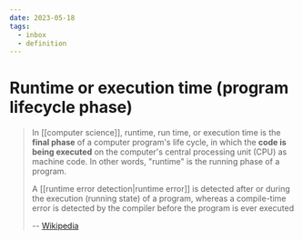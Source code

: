 ```yaml
---
date: 2023-05-18
tags:
  - inbox
  - definition
---
```


# Runtime or execution time (program lifecycle phase)

> In [[computer science]], runtime, run time, or execution time is the **final
> phase** of a computer program's life cycle, in which the **code is being
> executed** on the computer's central processing unit (CPU) as machine code. In
> other words, "runtime" is the running phase of a program.
>
> A [[runtime error detection|runtime error]] is detected after or during the
> execution (running state) of a program, whereas a compile-time error is
> detected by the compiler before the program is ever executed
>
> --
> [Wikipedia](<https://en.wikipedia.org/wiki/Runtime_(program_lifecycle_phase)>)
